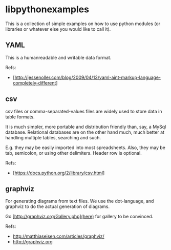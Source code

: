 libpythonexamples
==================

This is a collection of simple examples on how to use python modules (or libraries or whatever else you would like to call it).

YAML
-----

This is a humanreadable and writable data format.

Refs:

* [http://jessenoller.com/blog/2009/04/13/yaml-aint-markup-language-completely-different]


csv
------

csv files or comma-separated-values files are widely used to store data in table formats.

It is much simpler, more portable and distribution friendly than, say, a MySql database. Relational databases are on the other hand much, much better at handling multiple tables, searching and such.

E.g. they may be easily imported into most spreadsheets. Also, they may be tab, semicolon, or using other delimiters. Header row is optional.

Refs:

* [https://docs.python.org/2/library/csv.html]


graphviz
---------

For generating diagrams from text files. We use the dot-language, and graphviz to do the actual generation of diagrams.

Go [http://graphviz.org/Gallery.php](here) for gallery to be convinced.

Refs:

* http://matthiaseisen.com/articles/graphviz/
* http://graphviz.org
